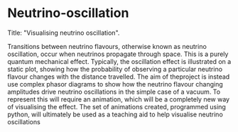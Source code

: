 # Neutrino-oscillation
Title: "Visualising neutrino oscillation".

Transitions  between  neutrino  flavours,  otherwise  known  as  neutrino  oscillation, occur when neutrinos propagate through space.  This is a purely quantum mechanical effect. Typically,  the oscillation effect is illustrated on a static plot,  showing how the probability of observing  a  particular  neutrino  flavour  changes  with  the  distance  travelled.   The  aim  of  theproject  is  instead  use  complex  phasor  diagrams  to  show  how  the  neutrino  flavour  changing amplitudes drive neutrino oscillations in the simple case of a vacuum.  To represent this will require an animation, which will be a completely new way of visualising the effect.  The set of animations created, programmed using python, will ultimately be used as a teaching aid to help visualise neutrino oscillations

